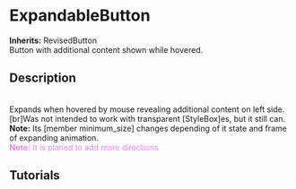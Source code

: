 # ExpandableButton

**Inherits:** RevisedButton
<br />		Button with additional content shown while hovered.<br />	
## Description 
<br />		Expands when hovered by mouse revealing additional content on left side.[br]Was not intended to work with transparent [StyleBox]es, but it still can.<br />		**Note:** Its [member minimum_size] changes depending of it state and frame of expanding animation.<br />		<span style="color:Violet;">**Note:** It is planed to add more directions.</span><br />	
## Tutorials 

	